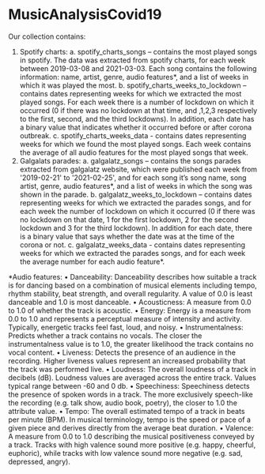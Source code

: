 # MusicAnalysisCovid19

Our collection contains:
1.	Spotify charts:
a.	spotify_charts_songs – contains the most played songs in spotify. The data was extracted from spotify charts, for each week between 2019-03-08 and 2021-03-03. Each song contains the following information: name, artist, genre, audio features*, and a list of weeks in which it was played the most.
b.	spotify_charts_weeks_to_lockdown – contains dates representing weeks for which we extracted the most played songs. For each week there is a number of lockdown on which it occurred (0 if there was no lockdown at that time, and ,1,2,3 respectively to the first, second, and the third lockdowns). In addition, each date has a binary value that indicates whether it occurred before or after corona outbreak.
c.	spotify_charts_weeks_data - contains dates representing weeks for which we found the most played songs. Each week contains the average of all audio features for the most played songs that week.
2.	Galgalats parades:
a.	galgalatz_songs – contains the songs parades extracted from galgalatz website, which were published each week from '2019-02-21' to '2021-02-25', and for each song it’s song name, song artist, genre, audio features*,  and a list of weeks in which the song was shown in the parade.
b.	galgalatz_weeks_to_lockdown – contains dates representing weeks for which we extracted the parades songs, and for each week the number of lockdown on which it occurred (0 if there was no lockdown on that date, 1 for the first lockdown, 2 for the second lockdown and 3 for the third lockdown). In addition for each date, there is a binary value that says whether the date was at the time of the corona or not.
c.	galgalatz_weeks_data - contains dates representing weeks for which we extracted the parades songs, and for each week the average number for each audio feature*.

*Audio features:
•	Danceability: Danceability describes how suitable a track is for dancing based on a combination of musical elements including tempo, rhythm stability, beat strength, and overall regularity. A value of 0.0 is least danceable and 1.0 is most danceable.
•	Acousticness: A measure from 0.0 to 1.0 of whether the track is acoustic.
•	Energy: Energy is a measure from 0.0 to 1.0 and represents a perceptual measure of intensity and activity. Typically, energetic tracks feel fast, loud, and noisy.
•	Instrumentalness: Predicts whether a track contains no vocals. The closer the instrumentalness value is to 1.0, the greater likelihood the track contains no vocal content.
•	Liveness: Detects the presence of an audience in the recording. Higher liveness values represent an increased probability that the track was performed live.
•	Loudness: The overall loudness of a track in decibels (dB). Loudness values are averaged across the entire track. Values typical range between -60 and 0 db.
•	Speechiness: Speechiness detects the presence of spoken words in a track. The more exclusively speech-like the recording (e.g. talk show, audio book, poetry), the closer to 1.0 the attribute value.
•	Tempo: The overall estimated tempo of a track in beats per minute (BPM). In musical terminology, tempo is the speed or pace of a given piece and derives directly from the average beat duration.
•	Valence: A measure from 0.0 to 1.0 describing the musical positiveness conveyed by a track. Tracks with high valence sound more positive (e.g. happy, cheerful, euphoric), while tracks with low valence sound more negative (e.g. sad, depressed, angry).
